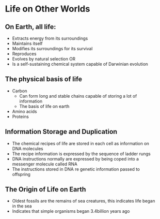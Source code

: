 # Life on Other Worlds
## On Earth, all life:
- Extracts energy from its surroundings
- Maintains itself
- Modifies its surroundings for its survival
- Reproduces
- Evolves by natural selection
OR     
- Is a self-sustaining chemical system capable of Darwinian evolution

## The physical basis of life
- Carbon
	- Can form long and stable chains capable of storing a lot of information
	- The basis of life on earth
- Amino acids
- Proteins

## Information Storage and Duplication
- The chemical recipes of life are stored in each cell as information on DNA molecules
- The recipe information is expressed by the sequence of ladder rungs
- DNA instructions normally are expressed by being coped into a messenger molecule called RNA
- The instructions stored in DNA re genetic information passed to offspring

## The Origin of Life on Earth
- Oldest fossils are the remains of sea creatures, this indicates life began in the sea
- Indicates that simple organisms began 3.4billion years ago